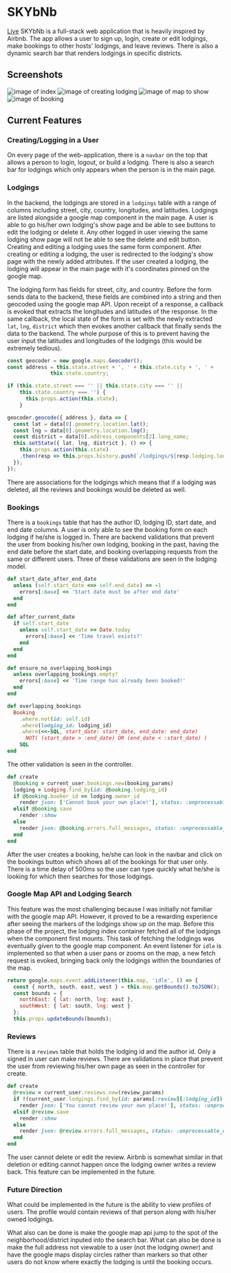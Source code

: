 # SKYbNb
[Live](https://skybnb-fullstack.herokuapp.com/#/)
SKYbNb is a full-stack web application that is heavily inspired by Airbnb. The app allows a user to sign up, login, create or edit lodgings, make bookings to other hosts' lodgings, and leave reviews. There is also a dynamic search bar that renders lodgings in specific districts.

## Screenshots
![image of index](docs/index_page.gif)
![image of creating lodging](docs/creating_lodging.gif)
![image of map to show](docs/map_to_show.gif)
![image of booking](docs/booking.gif)

## Current Features
### Creating/Logging in a User
On every page of the web-application, there is a `navbar` on the top that allows a person to login, logout, or build a lodging. There is also a search bar for lodgings which only appears when the person is in the main page.

### Lodgings
In the backend, the lodgings are stored in a `lodgings` table with a range of columns including street, city, country, longitudes, and latitudes. Lodgings are listed alongside a google map component in the main page. A user is able to go his/her own lodging's show page and be able to see buttons to edit the lodging or delete it. Any other logged in user viewing the same lodging show page will not be able to see the delete and edit button. Creating and editing a lodging uses the same form component. After creating or editing a lodging, the user is redirected to the lodging's show page with the newly added attributes. If the user created a lodging, the lodging will appear in the main page with it's coordinates pinned on the google map.

The lodging form has fields for street, city, and country. Before the form sends data to the backend, these fields are combined into a string and then geocoded using the google map API. Upon receipt of a response, a callback is evoked that extracts the longitudes and latitudes of the response. In the same callback, the local state of the form is set with the newly extracted `lat`, `lng`, `district` which then evokes another callback that finally sends the data to the backend. The whole purpose of this is to prevent having the user input the latitudes and longitudes of the lodgings (this would be extremely tedious).

```javascript
const geocoder = new google.maps.Geocoder();
const address = this.state.street + ', ' + this.state.city + ', ' +
              this.state.country;

if (this.state.street === '' || this.state.city === '' ||
    this.state.country === '') {
      this.props.action(this.state);
    }

geocoder.geocode({ address }, data => {
  const lat = data[0].geometry.location.lat();
  const lng = data[0].geometry.location.lng();
  const district = data[0].address_components[2].long_name;
  this.setState({ lat, lng, district }, () => {
    this.props.action(this.state)
    .then(resp => this.props.history.push(`/lodgings/${resp.lodging.lodging_detail.id}`));
  });
});
```

There are associations for the lodgings which means that if a lodging was deleted, all the reviews and bookings would be deleted as well.


### Bookings
There is a `bookings` table that has the author ID, lodging ID, start date, and end date columns. A user is only able to see the booking form on each lodging if he/she is logged in. There are backend validations that prevent the user from booking his/her own lodging, booking in the past, having the end date before the start date, and booking overlapping requests from the same or different users. Three of these validations are seen in the lodging model.

```ruby
def start_date_after_end_date
  unless (self.start_date <=> self.end_date) == -1
    errors[:base] << 'Start date must be after end date'
  end
end

def after_current_date
  if self.start_date
    unless self.start_date >= Date.today
      errors[:base] << 'Time travel exists?'
    end
  end
end

def ensure_no_overlapping_bookings
  unless overlapping_bookings.empty?
    errors[:base] << 'Time range has already been booked!'
  end
end

def overlapping_bookings
  Booking
    .where.not(id: self.id)
    .where(lodging_id: lodging_id)
    .where(<<-SQL, start_date: start_date, end_date: end_date)
      NOT( (start_date > :end_date) OR (end_date < :start_date) )
    SQL
end
```

The other validation is seen in the controller.
```ruby
def create
  @booking = current_user.bookings.new(booking_params)
  lodging = Lodging.find_by(id: @booking.lodging_id)
  if @booking.booker_id == lodging.owner_id
    render json: ['Cannot book your own place!'], status: :unprocessable_entity
  elsif @booking.save
    render :show
  else
    render json: @booking.errors.full_messages, status: :unprocessable_entity
  end
end
```
After the user creates a booking, he/she can look in the navbar and click on the bookings button which shows all of the bookings for that user only. There is a time delay of 500ms so the user can type quickly what he/she is looking for which then searches for those lodgings.

### Google Map API and Lodging Search
This feature was the most challenging because I was initially not familiar with the google map API. However, it proved to be a rewarding experience after seeing the markers of the lodgings show up on the map. Before this phase of the project, the lodging index container fetched all of the lodgings when the component first mounts. This task of fetching the lodgings was eventually given to the google map component. An event listener for `idle` is implemented so that when a user pans or zooms on the map, a new fetch request is evoked, bringing back only the lodgings within the boundaries of the map.

```javascript
return google.maps.event.addListener(this.map, 'idle', () => {
  const { north, south, east, west } = this.map.getBounds().toJSON();
  const bounds = {
    northEast: { lat: north, lng: east },
    southWest: { lat: south, lng: west }
  };
  this.props.updateBounds(bounds);
```
### Reviews
There is a `reviews` table that holds the lodging id and the author id. Only a signed in user can make reviews. There are validations in place that prevent the user from reviewing his/her own page as seen in the controller for create.

```ruby
def create
  @review = current_user.reviews.new(review_params)
  if !(current_user.lodgings.find_by(id: params[:review][:lodging_id]) == nil)
    render json: ['You cannot review your own place!'], status: :unprocessable_entity
  elsif @review.save
    render :show
  else
    render json: @review.errors.full_messages, status: :unprocessable_entity
  end
end
```
The user cannot delete or edit the review. Airbnb is somewhat similar in that deletion or editing cannot happen once the lodging owner writes a review back. This feature can be implemented in the future.

### Future Direction
What could be implemented in the future is the ability to view profiles of users. The profile would contain reviews of that person along with his/her owned lodgings.

What also can be done is make the google map api jump to the spot of the neighborhood/district inputed into the search bar. What can also be done is make the full address not viewable to a user (not the lodging owner) and have the google maps display circles rather than markers so that other users do not know where exactly the lodging is until the booking occurs.   
